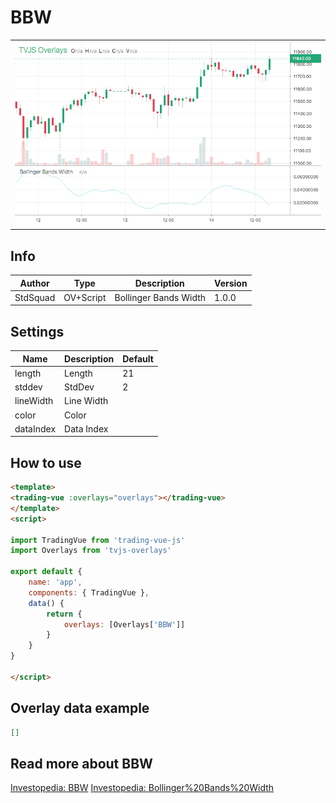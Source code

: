 
# BBW

<table><tr><td>
  <img width="800" heigth="480" src="screen.png" alt="screen">
</td></tr></table>

## Info

| Author | Type | Description | Version |
| ------ | ---- | ----------- | ------- |
| StdSquad | OV+Script | Bollinger Bands Width | 1.0.0 |


## Settings

| Name | Description | Default |
| ---- | ----------- | ------- |
| length | Length | 21 |
| stddev | StdDev | 2 |
| lineWidth | Line Width |  |
| color | Color |  |
| dataIndex | Data Index |  |

## How to use

```html
<template>
<trading-vue :overlays="overlays"></trading-vue>
</template>
<script>

import TradingVue from 'trading-vue-js'
import Overlays from 'tvjs-overlays'

export default {
    name: 'app',
    components: { TradingVue },
    data() {
        return {
            overlays: [Overlays['BBW']]
        }
    }
}

</script>

```

## Overlay data example

```json
[]
```

## Read more about BBW

[Investopedia: BBW](https://www.investopedia.com/search?q=BBW)
[Investopedia: Bollinger%20Bands%20Width](https://www.investopedia.com/search?q=Bollinger%20Bands%20Width)

